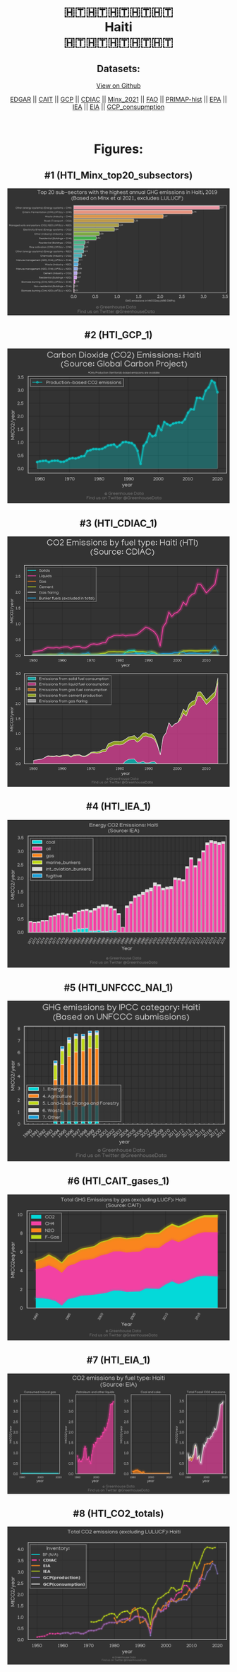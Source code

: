 
<center>
<h1 align="center">
🇭🇹🇭🇹🇭🇹🇭🇹🇭🇹
<br>
Haiti
<br>
🇭🇹🇭🇹🇭🇹🇭🇹🇭🇹
</h1>
<h2>Datasets:</h2>
<p><a href="https://github.com/dquintani/GreenhouseData/tree/master/country_data/HTI_Haiti/data">View on Github</a>
<br></p><p><a href="data/HTI_EDGAR.csv">EDGAR</a> || <a href="data/HTI_CAIT.csv">CAIT</a> || <a href="data/HTI_GCP.csv">GCP</a> || <a href="data/HTI_CDIAC.csv">CDIAC</a> || <a href="data/HTI_Minx_2021.csv">Minx_2021</a> || <a href="data/HTI_FAO.csv">FAO</a> || <a href="data/HTI_PRIMAP-hist.csv">PRIMAP-hist</a> || <a href="data/HTI_EPA.csv">EPA</a> || <a href="data/HTI_IEA.csv">IEA</a> || <a href="data/HTI_EIA.csv">EIA</a> || <a href="data/HTI_GCP_consupmption.csv">GCP_consupmption</a></p><p><br></p>
<h1>Figures:</h1><h2>#1 (HTI_Minx_top20_subsectors)</h2>
<p><img alt="" src="figures/HTI_Minx_top20_subsectors.png" /></p><h2>#2 (HTI_GCP_1)</h2>
<p><img alt="" src="figures/HTI_GCP_1.png" /></p><h2>#3 (HTI_CDIAC_1)</h2>
<p><img alt="" src="figures/HTI_CDIAC_1.png" /></p><h2>#4 (HTI_IEA_1)</h2>
<p><img alt="" src="figures/HTI_IEA_1.png" /></p><h2>#5 (HTI_UNFCCC_NAI_1)</h2>
<p><img alt="" src="figures/HTI_UNFCCC_NAI_1.png" /></p><h2>#6 (HTI_CAIT_gases_1)</h2>
<p><img alt="" src="figures/HTI_CAIT_gases_1.png" /></p><h2>#7 (HTI_EIA_1)</h2>
<p><img alt="" src="figures/HTI_EIA_1.png" /></p><h2>#8 (HTI_CO2_totals)</h2>
<p><img alt="" src="figures/HTI_CO2_totals.png" /></p>